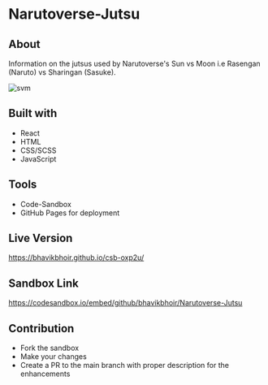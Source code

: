 # Narutoverse-Jutsu

## About 

Information on the jutsus used by Narutoverse's Sun vs Moon i.e Rasengan (Naruto) vs Sharingan (Sasuke).

![svm](https://user-images.githubusercontent.com/43330221/121462388-24767900-c976-11eb-99e8-302063e5a028.png)

## Built with

* React
* HTML
* CSS/SCSS
* JavaScript

## Tools

* Code-Sandbox
* GitHub Pages for deployment

## Live Version

https://bhavikbhoir.github.io/csb-oxp2u/

## Sandbox Link

https://codesandbox.io/embed/github/bhavikbhoir/Narutoverse-Jutsu 
   
## Contribution

* Fork the sandbox
* Make your changes
* Create a PR to the main branch with proper description for the enhancements
